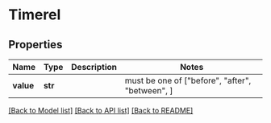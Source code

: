# Timerel


## Properties
Name | Type | Description | Notes
------------ | ------------- | ------------- | -------------
**value** | **str** |  |  must be one of ["before", "after", "between", ]

[[Back to Model list]](../README.md#documentation-for-models) [[Back to API list]](../README.md#documentation-for-api-endpoints) [[Back to README]](../README.md)



